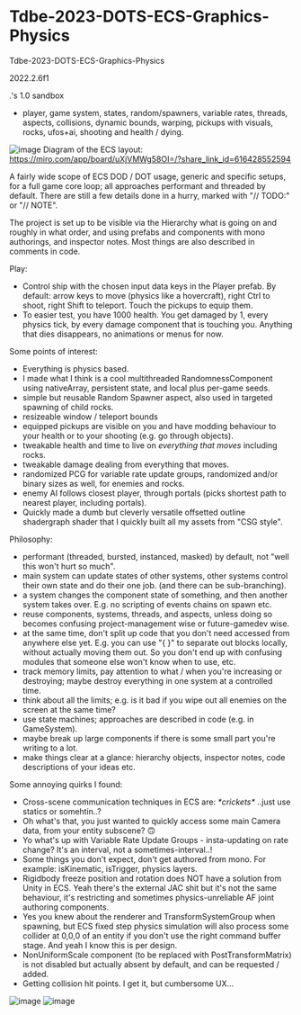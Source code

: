 # Tdbe-2023-DOTS-ECS-Graphics-Physics
Tdbe-2023-DOTS-ECS-Graphics-Physics

2022.2.6f1

.'s 1.0 sandbox
- player, game system, states, random/spawners, variable rates, threads, aspects, collisions, dynamic bounds, warping, pickups with visuals, rocks, ufos+ai, shooting and health / dying.

![image](https://user-images.githubusercontent.com/1399607/229301717-71ba254b-e5c5-44f9-be70-14a46b998b42.png)
Diagram of the ECS layout: https://miro.com/app/board/uXjVMWg58OI=/?share_link_id=616428552594


A fairly wide scope of ECS DOD / DOT usage, generic and specific setups, for a full game core loop; all approaches performant and threaded by default. There are still a few details done in a hurry, marked with "// TODO:" or "// NOTE".


The project is set up to be visible via the Hierarchy what is going on and roughly in what order, and using prefabs and components with mono authorings, and inspector notes. Most things are also described in comments in code.


Play:
- Control ship with the chosen input data keys in the Player prefab. By default: arrow keys to move (physics like a hovercraft), right Ctrl to shoot, right Shift to teleport. Touch the pickups to equip them.
- To easier test, you have 1000 health. You get damaged by 1, every physics tick, by every damage component that is touching you.
Anything that dies disappears, no animations or menus for now.


Some points of interest:
- Everything is physics based.
- I made what I think is a cool multithreaded RandomnessComponent using nativeArray, persistent state, and local plus per-game seeds.
- simple but reusable Random Spawner aspect, also used in targeted spawning of child rocks.
- resizeable window / teleport bounds
- equipped pickups are visible on you and have modding behaviour to your health or to your shooting (e.g. go through objects).
- tweakable health and time to live on *everything that moves* including rocks.
- tweakable damage dealing from everything that moves.
- randomized PCG for variable rate update groups, randomized and/or binary sizes as well, for enemies and rocks.
- enemy AI follows closest player, through portals (picks shortest path to nearest player, including portals).
- Quickly made a dumb but cleverly versatile offsetted outline shadergraph shader that I quickly built all my assets from "CSG style". 


Philosophy:
- performant (threaded, bursted, instanced, masked) by default, not "well this won't hurt so much".
- main system can update states of other systems, other systems control their own state and do their one job. (and there can be sub-branching).
- a system changes the component state of something, and then another system takes over. E.g. no scripting of events chains on spawn etc.
- reuse components, systems, threads, and aspects, unless doing so becomes confusing project-management wise or future-gamedev wise.
- at the same time, don't split up code that you don't need accessed from anywhere else yet. E.g. you can use "{ }" to separate out blocks locally, without actually moving them out. So you don't end up with confusing modules that someone else won't know when to use, etc.
- track memory limits, pay attention to what / when you're increasing or destroying; maybe destroy everything in one system at a controlled time.
- think about all the limits; e.g. is it bad if you wipe out all enemies on the screen at the same time?
- use state machines; approaches are described in code (e.g. in GameSystem).
- maybe break up large components if there is some small part you're writing to a lot.
- make things clear at a glance: hierarchy objects, inspector notes, code descriptions of your ideas etc.


Some annoying quirks I found:
- Cross-scene communication techniques in ECS are: *\*crickets\** ..just use statics or somehtin..?
- Oh what's that, you just wanted to quickly access some main Camera data, from your entity subscene? 🙃
- Yo what's up with Variable Rate Update Groups - insta-updating on rate change? It's an interval, not a sometimes-interval..!
- Some things you don't expect, don't get authored from mono. For example: isKinematic, isTrigger, physics layers.
- Rigidbody freeze position and rotation does NOT have a solution from Unity in ECS. Yeah there's the external JAC shit but it's not the same behaviour, it's restricting and sometimes physics-unreliable AF joint authoring components.
- Yes you knew about the renderer and TransformSystemGroup when spawning, but ECS fixed step physics simulation will also process some collider at 0,0,0 of an entity if you don't use the right command buffer stage. And yeah I know this is per design.
- NonUniformScale component (to be replaced with PostTransformMatrix) is not disabled but actually absent by default, and can be requested / added.
- Getting collision hit points. I get it, but cumbersome UX...


![image](https://user-images.githubusercontent.com/1399607/228077452-9fc860c3-e4eb-4a14-a27d-3230db34fdf4.png)
![image](https://user-images.githubusercontent.com/1399607/228080576-c4664bf1-46d0-47a9-adca-17458bbd6c09.png)
